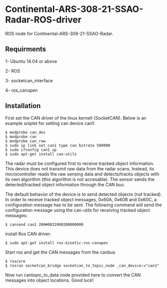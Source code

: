 # Continental-ARS-308-21-SSAO-Radar-ROS-driver

ROS node for Continental-ARS-308-21-SSAO-Radar. 

    
## Requirments

1- Ubuntu 14.04 or above

2- ROS

3- socketcan_interface

4- ros_canopen


## Installation 

First set the CAN driver of the linux kernell (SocketCAN). Below is an example sniplet for setting can device can1:

    $ modprobe can_dev
    $ modprobe can
    $ modprobe can_raw
    $ sudo ip link set can1 type can bitrate 500000
    $ sudo ifconfig can1 up
    $ sudo apt-get install can-utils
    
   
The radar must be configured first to receive tracked object information. This device does not transmit raw data from the radar scans. Instead, its microcontroller reads the raw sensing data and detects/tracks objects with its own algorithm (this algorithm is not accesable). The sensor sends the detected/tracked object information through the CAN bus.

The default behavior of the device is to send detected objects (not tracked). In order to receive tracked object messages, 0x60A, 0x60B and 0x60C, a configuration message has to be sent. The following command will send the configuration message using the can-utils for receiving tracked object messages:

    $ cansend can1 200#0832000200000000 
    
 install Ros CAN driver:
 
    $ sudo apt-get install ros-kinetic-ros-canopen
    
Start ros and get the CAN messages from the canbus

    $ roscore
    $ rosrun socketcan_bridge socketcan_to_topic_node _can_device:="can1"
    
Now run cantopic_to_data node provided here to convert the CAN messages into object locations. Good luck!

